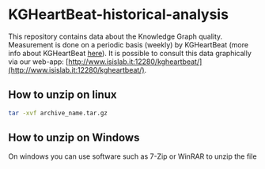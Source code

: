 # KGHeartBeat-historical-analysis
This repository contains data about the Knowledge Graph quality. Measurement is done on a periodic basis (weekly) by KGHeartBeat (more info about KGHeartBeat [here](https://github.com/isislab-unisa/KGHeartbeat)). It is possible to consult this data graphically via our web-app: [http://www.isislab.it:12280/kgheartbeat/](http://www.isislab.it:12280/kgheartbeat/). 
## How to unzip on linux
```sh
tar -xvf archive_name.tar.gz
```

## How to unzip on Windows
On windows you can use software such as 7-Zip or WinRAR to unzip the file
